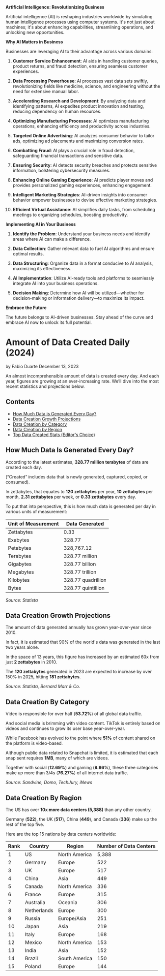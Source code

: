 
**Artificial Intelligence: Revolutionizing Business**

Artificial intelligence (AI) is reshaping industries worldwide by simulating human intelligence processes using computer systems. It's not just about machines; it's about enhancing capabilities, streamlining operations, and unlocking new opportunities.

**Why AI Matters in Business**

Businesses are leveraging AI to their advantage across various domains:

1. **Customer Service Enhancement**: AI aids in handling customer queries, product returns, and fraud detection, ensuring seamless customer experiences.
   

2. **Data Processing Powerhouse**: AI processes vast data sets swiftly, revolutionizing fields like medicine, science, and engineering without the need for extensive manual labor.

3. **Accelerating Research and Development**: By analyzing data and identifying patterns, AI expedites product innovation and testing, reducing dependency on human resources.
   

4. **Optimizing Manufacturing Processes**: AI optimizes manufacturing operations, enhancing efficiency and productivity across industries.

5. **Targeted Online Advertising**: AI analyzes consumer behavior to tailor ads, optimizing ad placements and maximizing conversion rates.

6. **Combatting Fraud**: AI plays a crucial role in fraud detection, safeguarding financial transactions and sensitive data.

7. **Ensuring Security**: AI detects security breaches and protects sensitive information, bolstering cybersecurity measures.
   

8. **Enhancing Online Gaming Experience**: AI predicts player moves and provides personalized gaming experiences, enhancing engagement.

9. **Intelligent Marketing Strategies**: AI-driven insights into consumer behavior empower businesses to devise effective marketing strategies.

10. **Efficient Virtual Assistance**: AI simplifies daily tasks, from scheduling meetings to organizing schedules, boosting productivity.

**Implementing AI in Your Business**

1. **Identify the Problem**: Understand your business needs and identify areas where AI can make a difference.
   

2. **Data Collection**: Gather relevant data to fuel AI algorithms and ensure optimal results.

3. **Data Structuring**: Organize data in a format conducive to AI analysis, maximizing its effectiveness.

4. **AI Implementation**: Utilize AI-ready tools and platforms to seamlessly integrate AI into your business operations.

5. **Decision Making**: Determine how AI will be utilized—whether for decision-making or information delivery—to maximize its impact.

**Embrace the Future**

The future belongs to AI-driven businesses. Stay ahead of the curve and embrace AI now to unlock its full potential.


# Amount of Data Created Daily (2024)

by Fabio Duarte
December 13, 2023

An almost incomprehensible amount of data is created every day. And each year, figures are growing at an ever-increasing rate. We’ll dive into the most recent statistics and projections below.

## Contents

- [How Much Data is Generated Every Day?](#how-much-data-is-generated-every-day)
- [Data Creation Growth Projections](#data-creation-growth-projections)
- [Data Creation by Category](#data-creation-by-category)
- [Data Creation by Region](#data-creation-by-region)
- [Top Data Created Stats (Editor's Choice)](#top-data-created-stats-editors-choice)

## How Much Data Is Generated Every Day?

According to the latest estimates, **328.77 million terabytes** of data are created each day.

(“Created” includes data that is newly generated, captured, copied, or consumed).

In zettabytes, that equates to **120 zettabytes** per year, **10 zettabytes** per month, **2.31 zettabytes** per week, or **0.33 zettabytes** every day.

To put that into perspective, this is how much data is generated per day in various units of measurement:

| Unit of Measurement | Data Generated      |
|---------------------|---------------------|
| Zettabytes          | 0.33                |
| Exabytes            | 328.77              |
| Petabytes           | 328,767.12          |
| Terabytes           | 328.77 million      |
| Gigabytes           | 328.77 billion      |
| Megabytes           | 328.77 trillion     |
| Kilobytes           | 328.77 quadrillion  |
| Bytes               | 328.77 quintillion  |

*Source: Statista*

## Data Creation Growth Projections

The amount of data generated annually has grown year-over-year since 2010.

In fact, it is estimated that 90% of the world's data was generated in the last two years alone.

In the space of 13 years, this figure has increased by an estimated 60x from just **2 zettabytes** in 2010.

The **120 zettabytes** generated in 2023 are expected to increase by over 150% in 2025, hitting **181 zettabytes**.

*Source: Statista, Bernard Marr & Co.*

## Data Creation By Category

Video is responsible for over half (**53.72%**) of all global data traffic.

And social media is brimming with video content. TikTok is entirely based on videos and continues to grow its user base year-over-year.

While Facebook has evolved to the point where **51%** of content shared on the platform is video-based.

Although public data related to Snapchat is limited, it is estimated that each snap sent requires **1MB**, many of which are videos.

Together with social (**12.69%**) and gaming (**9.86%**), these three categories make up more than 3/4s (**76.27%**) of all internet data traffic.

*Source: Sandvine, Domo, TechJury, iNews*

## Data Creation By Region

The US has over **10x more data centers (5,388)** than any other country.

Germany (**522**), the UK (**517**), China (**449**), and Canada (**336**) make up the rest of the top five.

Here are the top 15 nations by data centers worldwide:

| Rank | Country    | Region          | Number of Data Centers |
|------|------------|-----------------|------------------------|
| 1    | US         | North America   | 5,388                  |
| 2    | Germany    | Europe          | 522                    |
| 3    | UK         | Europe          | 517                    |
| 4    | China      | Asia            | 449                    |
| 5    | Canada     | North America   | 336                    |
| 6    | France     | Europe          | 315                    |
| 7    | Australia  | Oceania         | 306                    |
| 8    | Netherlands| Europe          | 300                    |
| 9    | Russia     | Europe/Asia     | 251                    |
| 10   | Japan      | Asia            | 219                    |
| 11   | Italy      | Europe          | 168                    |
| 12   | Mexico     | North America   | 153                    |
| 13   | India      | Asia            | 152                    |
| 14   | Brazil     | South America   | 150                    |
| 15   | Poland     | Europe          | 144                    |


